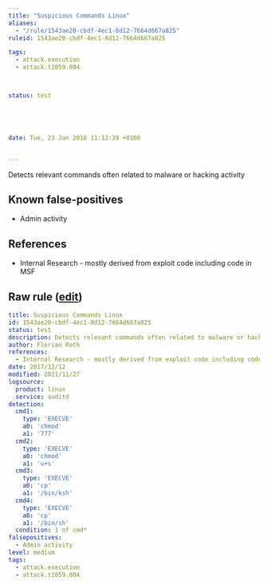 ```yaml
---
title: "Suspicious Commands Linux"
aliases:
  - "/rule/1543ae20-cbdf-4ec1-8d12-7664d667a825"
ruleid: 1543ae20-cbdf-4ec1-8d12-7664d667a825

tags:
  - attack.execution
  - attack.t1059.004



status: test





date: Tue, 23 Jan 2018 11:12:39 +0100


---
```


Detects relevant commands often related to malware or hacking activity

<!--more-->


## Known false-positives

* Admin activity



## References

* Internal Research - mostly derived from exploit code including code in MSF


## Raw rule ([edit](https://github.com/SigmaHQ/sigma/edit/master/rules/linux/auditd/lnx_auditd_susp_cmds.yml))
```yaml
title: Suspicious Commands Linux
id: 1543ae20-cbdf-4ec1-8d12-7664d667a825
status: test
description: Detects relevant commands often related to malware or hacking activity
author: Florian Roth
references:
  - Internal Research - mostly derived from exploit code including code in MSF
date: 2017/12/12
modified: 2021/11/27
logsource:
  product: linux
  service: auditd
detection:
  cmd1:
    type: 'EXECVE'
    a0: 'chmod'
    a1: '777'
  cmd2:
    type: 'EXECVE'
    a0: 'chmod'
    a1: 'u+s'
  cmd3:
    type: 'EXECVE'
    a0: 'cp'
    a1: '/bin/ksh'
  cmd4:
    type: 'EXECVE'
    a0: 'cp'
    a1: '/bin/sh'
  condition: 1 of cmd*
falsepositives:
  - Admin activity
level: medium
tags:
  - attack.execution
  - attack.t1059.004

```
